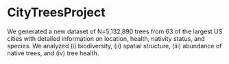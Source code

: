 # CityTreesProject
We generated a new dataset of N=5,132,890 trees from 63 of the largest US cities with detailed information on location, health, nativity status, and species.  We analyzed (i) biodiversity, (ii) spatial structure, (iii) abundance of native trees, and (iv) tree health. 
